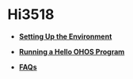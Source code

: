 # Hi3518<a name="EN-US_TOPIC_0000001152041035"></a>

-   **[Setting Up the Environment](setting-up-the-environment-3.md)**  

-   **[Running a Hello OHOS Program](running-a-hello-ohos-program-4.md)**  

-   **[FAQs](faqs-5.md)**  


